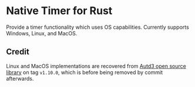 # Native Timer for Rust

Provide a timer functionality which uses OS capabilities. Currently supports
Windows, Linux, and MacOS.

## Credit

Linux and MacOS implementations are recovered from [Autd3 open source library](https://github.com/sssssssuzuki/rust-autd)
on tag `v1.10.0`, which is before being removed by commit afterwards.